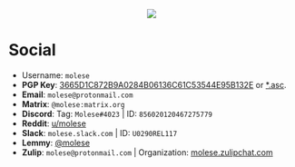 <p align="center">
  <img src="https://github.com/m0lese/m0lese/blob/prime/iceland.jpg">
</p>


# Social
* Username: `molese`
* **PGP Key**: [3665D1C872B9A0284B06136C61C53544E95B132E](https://keys.openpgp.org/search?q=molese%40protonmail.com) or [*.asc](https://raw.githubusercontent.com/m0lese/m0lese/prime/3665D1C872B9A0284B06136C61C53544E95B132E.asc).
* **Email**: `molese@protonmail.com`
* **Matrix**: `@molese:matrix.org`
* **Discord**: Tag: `Molese#4023` | ID: `856020120467275779`
* **Reddit**: [u/molese](https://www.reddit.com/user/molese)
* **Slack**: `molese.slack.com` | ID: `U0290REL117`
* **Lemmy**: [@molese](https://lemmy.ml/u/molese)
* **Zulip**: `molese@protonmail.com` | Organization: [molese.zulipchat.com](https://molese.zulipchat.com)
